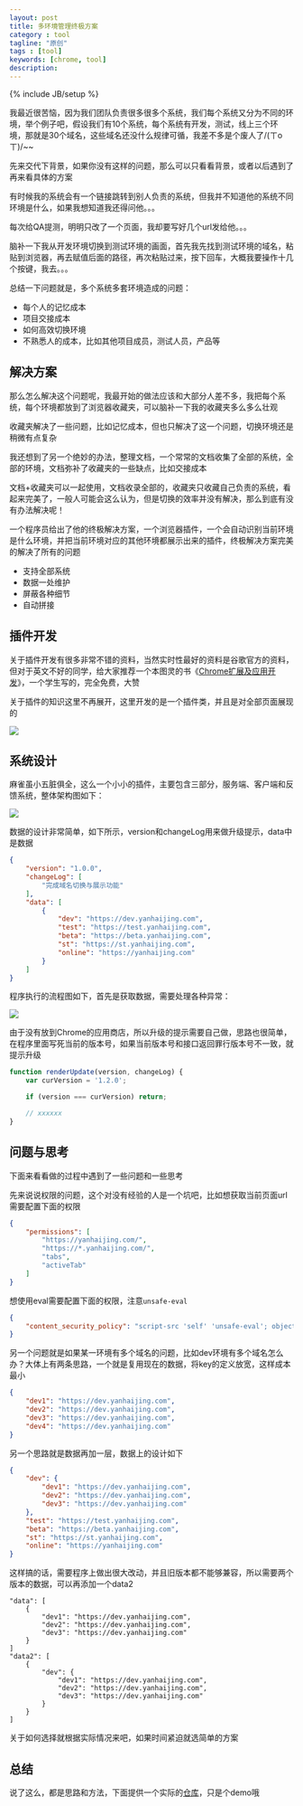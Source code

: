 ```yaml
---
layout: post
title: 多环境管理终极方案
category : tool
tagline: "原创"
tags : [tool]
keywords: [chrome, tool]
description: 
---
```

{% include JB/setup %}

我最近很苦恼，因为我们团队负责很多很多个系统，我们每个系统又分为不同的环境，举个例子吧，假设我们有10个系统，每个系统有开发，测试，线上三个环境，那就是30个域名，这些域名还没什么规律可循，我差不多是个废人了/(ㄒoㄒ)/~~

先来交代下背景，如果你没有这样的问题，那么可以只看看背景，或者以后遇到了再来看具体的方案

有时候我的系统会有一个链接跳转到别人负责的系统，但我并不知道他的系统不同环境是什么，如果我想知道我还得问他。。。

每次给QA提测，明明只改了一个页面，我却要写好几个url发给他。。。

脑补一下我从开发环境切换到测试环境的画面，首先我先找到测试环境的域名，粘贴到浏览器，再去赋值后面的路径，再次粘贴过来，按下回车，大概我要操作十几个按键，我去。。。

总结一下问题就是，多个系统多套环境造成的问题：

- 每个人的记忆成本
- 项目交接成本
- 如何高效切换环境
- 不熟悉人的成本，比如其他项目成员，测试人员，产品等

## 解决方案
那么怎么解决这个问题呢，我最开始的做法应该和大部分人差不多，我把每个系统，每个环境都放到了浏览器收藏夹，可以脑补一下我的收藏夹多么多么壮观

收藏夹解决了一些问题，比如记忆成本，但也只解决了这一个问题，切换环境还是稍微有点复杂

我还想到了另一个绝妙的办法，整理文档，一个常常的文档收集了全部的系统，全部的环境，文档弥补了收藏夹的一些缺点，比如交接成本

文档+收藏夹可以一起使用，文档收录全部的，收藏夹只收藏自己负责的系统，看起来完美了，一般人可能会这么认为，但是切换的效率并没有解决，那么到底有没有办法解决呢！

一个程序员给出了他的终极解决方案，一个浏览器插件，一个会自动识别当前环境是什么环境，并把当前环境对应的其他环境都展示出来的插件，终极解决方案完美的解决了所有的问题

- 支持全部系统
- 数据一处维护
- 屏蔽各种细节
- 自动拼接

## 插件开发
关于插件开发有很多非常不错的资料，当然实时性最好的资料是谷歌官方的资料，但对于英文不好的同学，给大家推荐一个本图灵的书《[Chrome扩展及应用开发](http://www.ituring.com.cn/book/1421
)》，一个学生写的，完全免费，大赞

关于插件的知识这里不再展开，这里开发的是一个插件类，并且是对全部页面展现的

![]({{BLOG_IMG/522.png}})

## 系统设计
麻雀虽小五脏俱全，这么一个小小的插件，主要包含三部分，服务端、客户端和反馈系统，整体架构图如下：

![]({{BLOG_IMG/523.png}})

数据的设计非常简单，如下所示，version和changeLog用来做升级提示，data中是数据

```json
{
    "version": "1.0.0",
    "changeLog": [
        "完成域名切换与展示功能"
    ],
    "data": [
        {
            "dev": "https://dev.yanhaijing.com",
            "test": "https://test.yanhaijing.com",
            "beta": "https://beta.yanhaijing.com",
            "st": "https://st.yanhaijing.com",
            "online": "https://yanhaijing.com"
        }
    ]
}
```

程序执行的流程图如下，首先是获取数据，需要处理各种异常：

![]({{BLOG_IMG/524.png}})

由于没有放到Chrome的应用商店，所以升级的提示需要自己做，思路也很简单，在程序里面写死当前的版本号，如果当前版本号和接口返回罪行版本号不一致，就提示升级

```js
function renderUpdate(version, changeLog) {
    var curVersion = '1.2.0';

    if (version === curVersion) return;

    // xxxxxx
}
```
## 问题与思考
下面来看看做的过程中遇到了一些问题和一些思考

先来说说权限的问题，这个对没有经验的人是一个坑吧，比如想获取当前页面url需要配置下面的权限

```json
{
    "permissions": [
        "https://yanhaijing.com/",
        "https://*.yanhaijing.com/",
        "tabs",
        "activeTab"
    ]
}
```

想使用eval需要配置下面的权限，注意`unsafe-eval`

```json
{
    "content_security_policy": "script-src 'self' 'unsafe-eval'; object-src 'self'"
}
```

另一个问题就是如果某一环境有多个域名的问题，比如dev环境有多个域名怎么办？大体上有两条思路，一个就是复用现在的数据，将key的定义放宽，这样成本最小

```json
{
    "dev1": "https://dev.yanhaijing.com",
    "dev2": "https://dev.yanhaijing.com",
    "dev3": "https://dev.yanhaijing.com",
    "dev4": "https://dev.yanhaijing.com"
}
```

另一个思路就是数据再加一层，数据上的设计如下

```json
{
    "dev": {
        "dev1": "https://dev.yanhaijing.com",
        "dev2": "https://dev.yanhaijing.com",
        "dev3": "https://dev.yanhaijing.com"
    },
    "test": "https://test.yanhaijing.com",
    "beta": "https://beta.yanhaijing.com",
    "st": "https://st.yanhaijing.com",
    "online": "https://yanhaijing.com"
}
```

这样搞的话，需要程序上做出很大改动，并且旧版本都不能够兼容，所以需要两个版本的数据，可以再添加一个data2

```
"data": [
    {
        "dev1": "https://dev.yanhaijing.com",
        "dev2": "https://dev.yanhaijing.com",
        "dev3": "https://dev.yanhaijing.com"
    }
]
"data2": [
    {
        "dev": {
            "dev1": "https://dev.yanhaijing.com",
            "dev2": "https://dev.yanhaijing.com",
            "dev3": "https://dev.yanhaijing.com"
        }
    }
]
```

关于如何选择就根据实际情况来吧，如果时间紧迫就选简单的方案

## 总结
说了这么，都是思路和方法，下面提供一个实际的[仓库](https://github.com/yanhaijing/switch-env)，只是个demo哦
